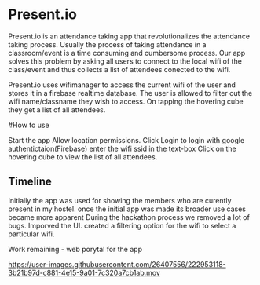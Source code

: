 # Present.io


Present.io is an attendance taking app that revolutionalizes the attendance taking process.
Usually the process of taking attendance in a classroom/event is a time consuming and cumbersome process.
Our app solves this problem by asking all users to connect to the local wifi of the class/event and thus collects a list of attendees conected to the wifi.

Present.io uses wifimanager to access the current wifi of the user and stores it in a firebase realtime database.
The user is allowed to filter out the wifi name/classname they wish to access.
On tapping the hovering cube they get a list of all attendees.



#How to use

Start the app
Allow location permissions.
Click Login to login with google authentictaion(Firebase)
enter the wifi ssid in the text-box
Click on the hovering cube to view the list of all attendees.



<h2>Timeline</h2>

Initially the app was used for showing the members who are curently present in my hostel.
once the initial app was made its broader use cases became more apparent
During the hackathon process we removed a lot of bugs.
Imporved the UI.
created a filtering option for the wifi to select a particular wifi.

Work remaining - web porytal for the app







https://user-images.githubusercontent.com/26407556/222953118-3b21b97d-c881-4e15-9a01-7c320a7cb1ab.mov

